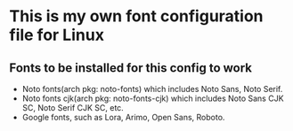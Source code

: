 # This is my own font configuration file for Linux

## Fonts to be installed for this config to work

- Noto fonts(arch pkg: noto-fonts) which includes Noto Sans, Noto Serif.
- Noto fonts cjk(arch pkg: noto-fonts-cjk) which includes Noto Sans CJK SC, Noto Serif CJK SC, etc.
- Google fonts, such as Lora, Arimo, Open Sans, Roboto.
